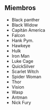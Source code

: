 ## Miembros

* Black panther
* Black Widow
* Capitán America
* Falcon
* Hank Pym.
* Hawkeye
* Hulk
* Iron Man
* Luke Cage
* QuickSilver
* Scarlet Witch
* Spider Woman
* Thor
* Vision
* Wasp
* Antman
* Nick Fury
